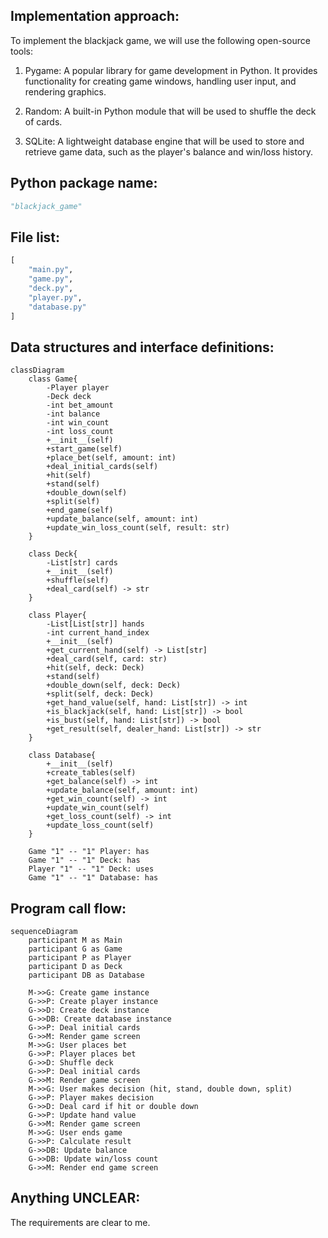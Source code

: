 ## Implementation approach:
To implement the blackjack game, we will use the following open-source tools:

1. Pygame: A popular library for game development in Python. It provides functionality for creating game windows, handling user input, and rendering graphics.

2. Random: A built-in Python module that will be used to shuffle the deck of cards.

3. SQLite: A lightweight database engine that will be used to store and retrieve game data, such as the player's balance and win/loss history.

## Python package name:
```python
"blackjack_game"
```

## File list:
```python
[
    "main.py",
    "game.py",
    "deck.py",
    "player.py",
    "database.py"
]
```

## Data structures and interface definitions:
```mermaid
classDiagram
    class Game{
        -Player player
        -Deck deck
        -int bet_amount
        -int balance
        -int win_count
        -int loss_count
        +__init__(self)
        +start_game(self)
        +place_bet(self, amount: int)
        +deal_initial_cards(self)
        +hit(self)
        +stand(self)
        +double_down(self)
        +split(self)
        +end_game(self)
        +update_balance(self, amount: int)
        +update_win_loss_count(self, result: str)
    }

    class Deck{
        -List[str] cards
        +__init__(self)
        +shuffle(self)
        +deal_card(self) -> str
    }

    class Player{
        -List[List[str]] hands
        -int current_hand_index
        +__init__(self)
        +get_current_hand(self) -> List[str]
        +deal_card(self, card: str)
        +hit(self, deck: Deck)
        +stand(self)
        +double_down(self, deck: Deck)
        +split(self, deck: Deck)
        +get_hand_value(self, hand: List[str]) -> int
        +is_blackjack(self, hand: List[str]) -> bool
        +is_bust(self, hand: List[str]) -> bool
        +get_result(self, dealer_hand: List[str]) -> str
    }

    class Database{
        +__init__(self)
        +create_tables(self)
        +get_balance(self) -> int
        +update_balance(self, amount: int)
        +get_win_count(self) -> int
        +update_win_count(self)
        +get_loss_count(self) -> int
        +update_loss_count(self)
    }

    Game "1" -- "1" Player: has
    Game "1" -- "1" Deck: has
    Player "1" -- "1" Deck: uses
    Game "1" -- "1" Database: has
```

## Program call flow:
```mermaid
sequenceDiagram
    participant M as Main
    participant G as Game
    participant P as Player
    participant D as Deck
    participant DB as Database

    M->>G: Create game instance
    G->>P: Create player instance
    G->>D: Create deck instance
    G->>DB: Create database instance
    G->>P: Deal initial cards
    G->>M: Render game screen
    M->>G: User places bet
    G->>P: Player places bet
    G->>D: Shuffle deck
    G->>P: Deal initial cards
    G->>M: Render game screen
    M->>G: User makes decision (hit, stand, double down, split)
    G->>P: Player makes decision
    G->>D: Deal card if hit or double down
    G->>P: Update hand value
    G->>M: Render game screen
    M->>G: User ends game
    G->>P: Calculate result
    G->>DB: Update balance
    G->>DB: Update win/loss count
    G->>M: Render end game screen
```

## Anything UNCLEAR:
The requirements are clear to me.